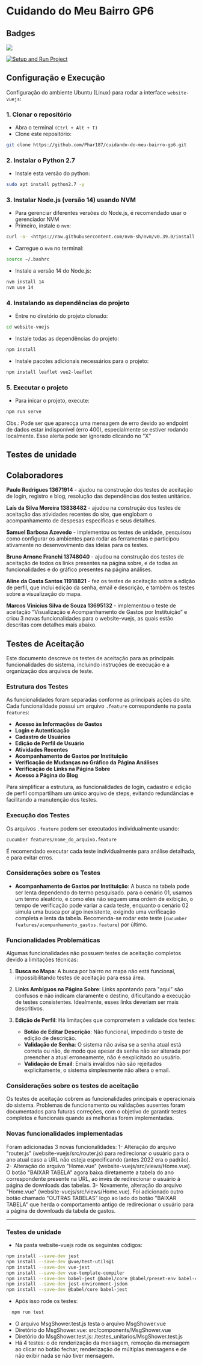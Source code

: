 # Cuidando do Meu Bairro GP6


## Badges

<a href="https://codeclimate.com/github/Phar187/cuidando-do-meu-bairro-gp6/maintainability"><img src="https://api.codeclimate.com/v1/badges/d9ff8f1ba8e807f6991d/maintainability" /></a>

[![Setup and Run Project](https://github.com/Phar187/cuidando-do-meu-bairro-gp6/actions/workflows/main.yml/badge.svg)](https://github.com/Phar187/cuidando-do-meu-bairro-gp6/actions/workflows/main.yml)


## Configuração e Execução


Configuração do ambiente Ubuntu (Linux) para rodar a interface `website-vuejs`:


### 1. Clonar o repositório


- Abra o terminal `(Ctrl + Alt + T)`
- Clone este repositório:

```bash
git clone https://github.com/Phar187/cuidando-do-meu-bairro-gp6.git
```


### 2. Instalar o Python 2.7


- Instale esta versão do python:

```bash
sudo apt install python2.7 -y
```


### 3. Instalar Node.js (versão 14) usando NVM


- Para gerenciar diferentes versões do Node.js, é recomendado usar o gerenciador NVM
- Primeiro, instale o `nvm`:

```bash
curl -o- <https://raw.githubusercontent.com/nvm-sh/nvm/v0.39.0/install.sh> | bash
```

- Carregue o `nvm` no terminal:

```bash
source ~/.bashrc
```

- Instale a versão 14 do Node.js:

```bash
nvm install 14
nvm use 14
```


### 4. Instalando as dependências do projeto


- Entre no diretório do projeto clonado:

```bash
cd website-vuejs
```

- Instale todas as dependências do projeto:

```bash
npm install
```

- Instale pacotes adicionais necessários para o projeto:

```bash
npm install leaflet vue2-leaflet
```

### 5. Executar o projeto


- Para inicar o projeto, execute:

```bash
npm run serve
```


Obs.: Pode ser que aparecça uma mensagem de erro devido ao endpoint de dados estar indisponível (erro 400), especialmente se estiver rodando localmente. Esse alerta pode ser ignorado clicando no "X"



## Testes de unidade 



## Colaboradores
**Paulo Rodrigues 13671914** - ajudou na construção dos testes de aceitação de login, registro e blog, resolução das dependências dos testes unitários.


**Laís da Silva Moreira 13838482** - ajudou na construção dos testes de aceitação das atividades recentes do site, que englobam o acompanhamento de despesas específicas e seus detalhes.

**Samuel Barbosa Azevedo** - implementou os testes de unidade, pesquisou como configurar os ambientes para rodar as ferramentas e participou ativamente no desenvovimento das ideias para os testes.

**Bruno Arnone Franchi 13748040** - ajudou na construção dos testes de aceitação de todos os links presentes na página sobre, e de todas as funcionalidades e do gráfico presentes na página análises.

**Aline da Costa Santos 11918821** - fez os testes de aceitação sobre a edição de perfil, que inclui edição da senha, email e descrição, e também os testes sobre a visualização do mapa.

**Marcos Vinicius Silva de Souza 13695132** - implementou o teste de aceitação “Visualização e Acompanhamento de Gastos por Instituição” e criou 3 novas funcionalidades para o website-vuejs, as quais estão descritas com detalhes mais abaixo.

## Testes de Aceitação

Este documento descreve os testes de aceitação para as principais funcionalidades do sistema, incluindo instruções de execução e a organização dos arquivos de teste.

### Estrutura dos Testes

As funcionalidades foram separadas conforme as principais ações do site. Cada funcionalidade possui um arquivo `.feature` correspondente na pasta `features`:

- **Acesso às Informações de Gastos**
- **Login e Autenticação** 
- **Cadastro de Usuários** 
- **Edição de Perfil de Usuário**
- **Atividades Recentes**
- **Acompanhamento de Gastos por Instituição**
- **Verificação de Mudanças no Gráfico da Página Análises** 
- **Verificação de Links na Página Sobre** 
- **Acesso à Página do Blog**

Para simplificar a estrutura, as funcionalidades de login, cadastro e edição de perfil compartilham um único arquivo de steps, evitando redundâncias e facilitando a manutenção dos testes.

### Execução dos Testes

Os arquivos `.feature` podem ser executados individualmente usando:

```bash
cucumber features/nome_do_arquivo.feature
```

É recomendado executar cada teste individualmente para análise detalhada, e para evitar erros.

### Considerações sobre os Testes

- **Acompanhamento de Gastos por Instituição**: A busca na tabela pode ser lenta dependendo do termo pesquisado. para o cenário 01, usamos um termo aleatório, e como eles não seguem uma ordem de exibição, o tempo de verificação pode variar a cada teste, enquanto o cenário 02 simula uma busca por algo inexistente, exigindo uma verificação completa e lenta da tabela. Recomenda-se rodar este teste (`cucumber features/acompanhamento_gastos.feature`) por último.

### Funcionalidades Problemáticas

Algumas funcionalidades não possuem testes de aceitação completos devido a limitações técnicas:

1. **Busca no Mapa**: A busca por bairro no mapa não está funcional, impossibilitando testes de aceitação para essa área.

2. **Links Ambíguos na Página Sobre**: Links apontando para "aqui" são confusos e não indicam claramente o destino, dificultando a execução de testes consistentes. Idealmente, esses links deveriam ser mais descritivos.

3. **Edição de Perfil**: Há limitações que comprometem a validade dos testes:
   - **Botão de Editar Descrição**: Não funcional, impedindo o teste de edição de descrição.
   - **Validação de Senha**: O sistema não avisa se a senha atual está correta ou não, de modo que apesar da senha não ser alterada por preencher a atual erroneamente, não é eexplicitado ao usuário. 
   - **Validação de Email**: Emails inválidos não são rejeitados explicitamente, o sistema simplesmente não altera o email.

### Considerações sobre os testes de aceitação 

Os testes de aceitação cobrem as funcionalidades principais e operacionais do sistema. Problemas de funcionamento ou validações ausentes foram documentados para futuras correções, com o objetivo de garantir testes completos e funcionais quando as melhorias forem implementadas.

### Novas funcionalidades implementadas

Foram adicionadas 3 novas funcionalidades:
   1- Alteração do arquivo "router.js" (website-vuejs/src/router.js) para redirecionar o usuário para o ano atual caso a URL não esteja especificando (antes 2022 era o padrão).
   2- Alteração do arquivo "Home.vue" (website-vuejs/src/views/Home.vue). O botão "BAIXAR TABELA" agora baixa diretamente a tabela do ano correspondente presente na URL, ao invés de redirecionar o usuário à página de downloads das tabelas.
   3- Novamente, alteração do arquivo "Home.vue" (website-vuejs/src/views/Home.vue). Foi adicionado outro botão chamado "OUTRAS TABELAS" logo ao lado do botão "BAIXAR TABELA" que herda o comportamento antigo de redirecionar o usuário para a página de downloads da tabela de gastos.

--- 

### Testes de unidade

- Na pasta website-vuejs rode os seguintes códigos:

```bash
npm install --save-dev jest
npm install --save-dev @vue/test-utils@1
npm install --save-dev vue-jest
npm install --save-dev vue-template-compiler
npm install --save-dev babel-jest @babel/core @babel/preset-env babel-core@^7.0.0-bridge.0
npm install --save-dev jest-environment-jsdom
npm install --save-dev @babel/core babel-jest
```

- Após isso rode os testes:
```bash
  npm run test
```

- O arquivo MsgShower.test.js testa o arquivo MsgShower.vue
- Diretório do MsgShower.vue: src/components/MsgShower.vue
- Diretório do MsgShower.test.js: /testes_unitarios/MsgShower.test.js
- Há 4 testes: o de renderização da mensagem, remoção da mensagem ao clicar no botão fechar, renderização de múltiplas mensagens e de não exibir nada se não tiver mensagem.

